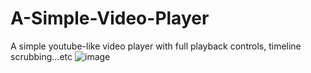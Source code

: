 # A-Simple-Video-Player
A simple youtube-like video player with full playback controls, timeline scrubbing...etc
![image](https://user-images.githubusercontent.com/88078348/169703137-6533cc02-b9b8-4314-8c50-17211d74e51f.png)
